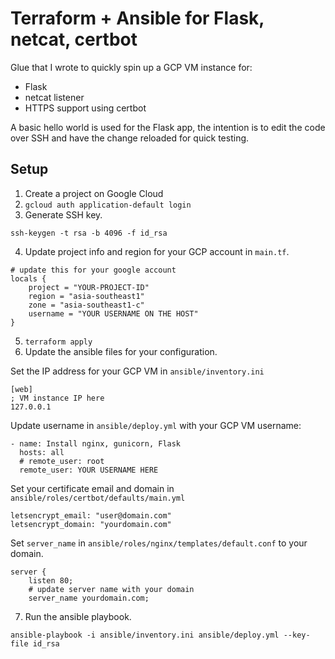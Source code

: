 # Terraform + Ansible for Flask, netcat, certbot

Glue that I wrote to quickly spin up a GCP VM instance for:
- Flask
- netcat listener
- HTTPS support using certbot

A basic hello world is used for the Flask app, the intention is to edit the code over SSH and have the change reloaded for quick testing.

## Setup

1. Create a project on Google Cloud
2. `gcloud auth application-default login`
3. Generate SSH key.

```shell
ssh-keygen -t rsa -b 4096 -f id_rsa
```

4. Update project info and region for your GCP account in `main.tf`.

```
# update this for your google account
locals {
    project = "YOUR-PROJECT-ID"
    region = "asia-southeast1"
    zone = "asia-southeast1-c"
    username = "YOUR USERNAME ON THE HOST"
}
```

5. `terraform apply`
6. Update the ansible files for your configuration.

Set the IP address for your GCP VM in `ansible/inventory.ini`

```
[web]
; VM instance IP here
127.0.0.1 
```

Update username in `ansible/deploy.yml` with your GCP VM username:

```
- name: Install nginx, gunicorn, Flask
  hosts: all
  # remote_user: root
  remote_user: YOUR USERNAME HERE
```

Set your certificate email and domain in `ansible/roles/certbot/defaults/main.yml`

```
letsencrypt_email: "user@domain.com"
letsencrypt_domain: "yourdomain.com"
```

Set `server_name` in `ansible/roles/nginx/templates/default.conf` to your domain.

```
server {
    listen 80;
    # update server name with your domain
    server_name yourdomain.com;
```

7. Run the ansible playbook.
```
ansible-playbook -i ansible/inventory.ini ansible/deploy.yml --key-file id_rsa 
```
